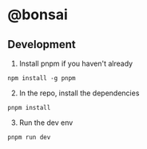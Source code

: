 # @bonsai

## Development

1. Install pnpm if you haven't already

```
npm install -g pnpm
```

2. In the repo, install the dependencies

```
pnpm install
```

3. Run the dev env

```
pnpm run dev
```
